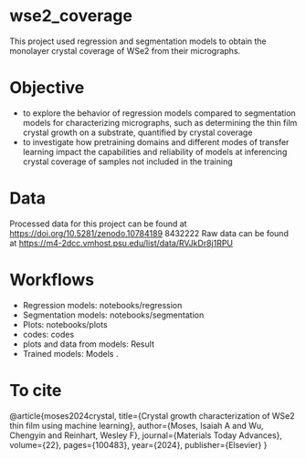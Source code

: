 # wse2_coverage
This project used regression and segmentation models to obtain the monolayer crystal coverage of WSe2 from their micrographs. 

# Objective
- to explore the behavior of regression models compared to segmentation models for characterizing micrographs, such as determining the thin film crystal growth on a substrate, quantified by crystal coverage
- to investigate how pretraining domains and different modes of transfer learning impact the capabilities and reliability of models at inferencing crystal coverage of samples not included in the training

# Data
Processed data for this project can be found at https://doi.org/10.5281/zenodo.10784189
8432222
Raw data can be found at https://m4-2dcc.vmhost.psu.edu/list/data/RVJkDr8j1RPU

# Workflows
- Regression models: notebooks/regression
- Segmentation models: notebooks/segmentation
- Plots: notebooks/plots
- codes: codes
- plots and data from models: Result
- Trained models: Models
. 
# To cite
@article{moses2024crystal,
  title={Crystal growth characterization of WSe2 thin film using machine learning},
  author={Moses, Isaiah A and Wu, Chengyin and Reinhart, Wesley F},
  journal={Materials Today Advances},
  volume={22},
  pages={100483},
  year={2024},
  publisher={Elsevier}
}
